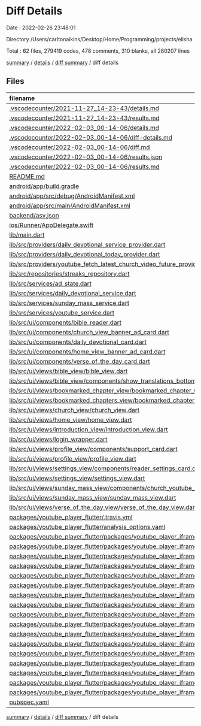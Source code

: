 # Diff Details

Date : 2022-02-26 23:48:01

Directory /Users/carltonaikins/Desktop/Home/Programming/projects/elisha

Total : 62 files,  279419 codes, 478 comments, 310 blanks, all 280207 lines

[summary](results.md) / [details](details.md) / [diff summary](diff.md) / diff details

## Files
| filename | language | code | comment | blank | total |
| :--- | :--- | ---: | ---: | ---: | ---: |
| [.vscodecounter/2021-11-27_14-23-43/details.md](/.vscodecounter/2021-11-27_14-23-43/details.md) | Markdown | -145 | 0 | -6 | -151 |
| [.vscodecounter/2021-11-27_14-23-43/results.md](/.vscodecounter/2021-11-27_14-23-43/results.md) | Markdown | -93 | 0 | -7 | -100 |
| [.vscodecounter/2022-02-03_00-14-06/details.md](/.vscodecounter/2022-02-03_00-14-06/details.md) | Markdown | 164 | 0 | 6 | 170 |
| [.vscodecounter/2022-02-03_00-14-06/diff-details.md](/.vscodecounter/2022-02-03_00-14-06/diff-details.md) | Markdown | 67 | 0 | 6 | 73 |
| [.vscodecounter/2022-02-03_00-14-06/diff.md](/.vscodecounter/2022-02-03_00-14-06/diff.md) | Markdown | 53 | 0 | 7 | 60 |
| [.vscodecounter/2022-02-03_00-14-06/results.json](/.vscodecounter/2022-02-03_00-14-06/results.json) | JSON | 1 | 0 | 0 | 1 |
| [.vscodecounter/2022-02-03_00-14-06/results.md](/.vscodecounter/2022-02-03_00-14-06/results.md) | Markdown | 88 | 0 | 7 | 95 |
| [README.md](/README.md) | Markdown | 3 | 0 | 3 | 6 |
| [android/app/build.gradle](/android/app/build.gradle) | Groovy | 14 | -2 | 1 | 13 |
| [android/app/src/debug/AndroidManifest.xml](/android/app/src/debug/AndroidManifest.xml) | XML | -3 | 0 | 0 | -3 |
| [android/app/src/main/AndroidManifest.xml](/android/app/src/main/AndroidManifest.xml) | XML | -1 | -1 | -1 | -3 |
| [backend/asv.json](/backend/asv.json) | JSON | 277,400 | 0 | 1 | 277,401 |
| [ios/Runner/AppDelegate.swift](/ios/Runner/AppDelegate.swift) | Swift | 2 | 0 | 0 | 2 |
| [lib/main.dart](/lib/main.dart) | Dart | 16 | 0 | 1 | 17 |
| [lib/src/providers/daily_devotional_service_provider.dart](/lib/src/providers/daily_devotional_service_provider.dart) | Dart | -1 | 0 | -1 | -2 |
| [lib/src/providers/daily_devotional_today_provider.dart](/lib/src/providers/daily_devotional_today_provider.dart) | Dart | 6 | 17 | 5 | 28 |
| [lib/src/providers/youtube_fetch_latest_church_video_future_provider.dart](/lib/src/providers/youtube_fetch_latest_church_video_future_provider.dart) | Dart | 5 | 17 | 4 | 26 |
| [lib/src/repositories/streaks_repository.dart](/lib/src/repositories/streaks_repository.dart) | Dart | 2 | 0 | 0 | 2 |
| [lib/src/services/ad_state.dart](/lib/src/services/ad_state.dart) | Dart | 24 | 0 | 2 | 26 |
| [lib/src/services/daily_devotional_service.dart](/lib/src/services/daily_devotional_service.dart) | Dart | 1 | 0 | 1 | 2 |
| [lib/src/services/sunday_mass_service.dart](/lib/src/services/sunday_mass_service.dart) | Dart | 5 | 0 | 0 | 5 |
| [lib/src/services/youtube_service.dart](/lib/src/services/youtube_service.dart) | Dart | 14 | 0 | 1 | 15 |
| [lib/src/ui/components/bible_reader.dart](/lib/src/ui/components/bible_reader.dart) | Dart | 11 | 1 | 0 | 12 |
| [lib/src/ui/components/church_view_banner_ad_card.dart](/lib/src/ui/components/church_view_banner_ad_card.dart) | Dart | -28 | -17 | -8 | -53 |
| [lib/src/ui/components/daily_devotional_card.dart](/lib/src/ui/components/daily_devotional_card.dart) | Dart | -4 | 12 | 6 | 14 |
| [lib/src/ui/components/home_view_banner_ad_card.dart](/lib/src/ui/components/home_view_banner_ad_card.dart) | Dart | -28 | -17 | -8 | -53 |
| [lib/src/ui/components/verse_of_the_day_card.dart](/lib/src/ui/components/verse_of_the_day_card.dart) | Dart | 3 | 0 | 0 | 3 |
| [lib/src/ui/views/bible_view/bible_view.dart](/lib/src/ui/views/bible_view/bible_view.dart) | Dart | 48 | 0 | 0 | 48 |
| [lib/src/ui/views/bible_view/components/show_translations_bottom_sheet.dart](/lib/src/ui/views/bible_view/components/show_translations_bottom_sheet.dart) | Dart | -58 | -17 | -4 | -79 |
| [lib/src/ui/views/bookmarked_chapter_view/bookmarked_chapter_view.dart](/lib/src/ui/views/bookmarked_chapter_view/bookmarked_chapter_view.dart) | Dart | 3 | 0 | 0 | 3 |
| [lib/src/ui/views/bookmarked_chapters_view/bookmarked_chapters_view.dart](/lib/src/ui/views/bookmarked_chapters_view/bookmarked_chapters_view.dart) | Dart | 4 | 0 | 0 | 4 |
| [lib/src/ui/views/church_view/church_view.dart](/lib/src/ui/views/church_view/church_view.dart) | Dart | 33 | 0 | 6 | 39 |
| [lib/src/ui/views/home_view/home_view.dart](/lib/src/ui/views/home_view/home_view.dart) | Dart | 43 | 0 | 7 | 50 |
| [lib/src/ui/views/introduction_view/introduction_view.dart](/lib/src/ui/views/introduction_view/introduction_view.dart) | Dart | 16 | 0 | 1 | 17 |
| [lib/src/ui/views/login_wrapper.dart](/lib/src/ui/views/login_wrapper.dart) | Dart | 8 | 0 | 3 | 11 |
| [lib/src/ui/views/profile_view/components/support_card.dart](/lib/src/ui/views/profile_view/components/support_card.dart) | Dart | 34 | 17 | 5 | 56 |
| [lib/src/ui/views/profile_view/profile_view.dart](/lib/src/ui/views/profile_view/profile_view.dart) | Dart | 8 | 0 | 0 | 8 |
| [lib/src/ui/views/settings_view/components/reader_settings_card.dart](/lib/src/ui/views/settings_view/components/reader_settings_card.dart) | Dart | 292 | 17 | 11 | 320 |
| [lib/src/ui/views/settings_view/settings_view.dart](/lib/src/ui/views/settings_view/settings_view.dart) | Dart | 15 | 0 | 0 | 15 |
| [lib/src/ui/views/sunday_mass_view/components/church_youtube_channel_card.dart](/lib/src/ui/views/sunday_mass_view/components/church_youtube_channel_card.dart) | Dart | 123 | 17 | 11 | 151 |
| [lib/src/ui/views/sunday_mass_view/sunday_mass_view.dart](/lib/src/ui/views/sunday_mass_view/sunday_mass_view.dart) | Dart | -68 | -1 | 1 | -68 |
| [lib/src/ui/views/verse_of_the_day_view/verse_of_the_day_view.dart](/lib/src/ui/views/verse_of_the_day_view/verse_of_the_day_view.dart) | Dart | 30 | 0 | 4 | 34 |
| [packages/youtube_player_flutter/.travis.yml](/packages/youtube_player_flutter/.travis.yml) | YAML | 85 | 10 | 14 | 109 |
| [packages/youtube_player_flutter/analysis_options.yaml](/packages/youtube_player_flutter/analysis_options.yaml) | YAML | 52 | 10 | 4 | 66 |
| [packages/youtube_player_flutter/packages/youtube_player_iframe/lib/src/controller.dart](/packages/youtube_player_flutter/packages/youtube_player_iframe/lib/src/controller.dart) | Dart | 145 | 135 | 44 | 324 |
| [packages/youtube_player_flutter/packages/youtube_player_iframe/lib/src/enums/playback_rate.dart](/packages/youtube_player_flutter/packages/youtube_player_iframe/lib/src/enums/playback_rate.dart) | Dart | 20 | 15 | 10 | 45 |
| [packages/youtube_player_flutter/packages/youtube_player_iframe/lib/src/enums/player_state.dart](/packages/youtube_player_flutter/packages/youtube_player_iframe/lib/src/enums/player_state.dart) | Dart | 9 | 13 | 8 | 30 |
| [packages/youtube_player_flutter/packages/youtube_player_iframe/lib/src/enums/playlist_type.dart](/packages/youtube_player_flutter/packages/youtube_player_iframe/lib/src/enums/playlist_type.dart) | Dart | 6 | 10 | 5 | 21 |
| [packages/youtube_player_flutter/packages/youtube_player_iframe/lib/src/enums/thumbnail_quality.dart](/packages/youtube_player_flutter/packages/youtube_player_iframe/lib/src/enums/thumbnail_quality.dart) | Dart | 7 | 9 | 6 | 22 |
| [packages/youtube_player_flutter/packages/youtube_player_iframe/lib/src/enums/youtube_error.dart](/packages/youtube_player_flutter/packages/youtube_player_iframe/lib/src/enums/youtube_error.dart) | Dart | 28 | 16 | 10 | 54 |
| [packages/youtube_player_flutter/packages/youtube_player_iframe/lib/src/helpers/player_fragments.dart](/packages/youtube_player_flutter/packages/youtube_player_iframe/lib/src/helpers/player_fragments.dart) | Dart | 126 | 3 | 5 | 134 |
| [packages/youtube_player_flutter/packages/youtube_player_iframe/lib/src/helpers/youtube_value_builder.dart](/packages/youtube_player_flutter/packages/youtube_player_iframe/lib/src/helpers/youtube_value_builder.dart) | Dart | 75 | 19 | 15 | 109 |
| [packages/youtube_player_flutter/packages/youtube_player_iframe/lib/src/helpers/youtube_value_provider.dart](/packages/youtube_player_flutter/packages/youtube_player_iframe/lib/src/helpers/youtube_value_provider.dart) | Dart | 26 | 9 | 8 | 43 |
| [packages/youtube_player_flutter/packages/youtube_player_iframe/lib/src/meta_data.dart](/packages/youtube_player_flutter/packages/youtube_player_iframe/lib/src/meta_data.dart) | Dart | 30 | 10 | 8 | 48 |
| [packages/youtube_player_flutter/packages/youtube_player_iframe/lib/src/player_params.dart](/packages/youtube_player_flutter/packages/youtube_player_iframe/lib/src/player_params.dart) | Dart | 48 | 104 | 24 | 176 |
| [packages/youtube_player_flutter/packages/youtube_player_iframe/lib/src/player_value.dart](/packages/youtube_player_flutter/packages/youtube_player_iframe/lib/src/player_value.dart) | Dart | 71 | 22 | 16 | 109 |
| [packages/youtube_player_flutter/packages/youtube_player_iframe/lib/src/players/platform_view_stub.dart](/packages/youtube_player_flutter/packages/youtube_player_iframe/lib/src/players/platform_view_stub.dart) | Dart | 3 | 4 | 1 | 8 |
| [packages/youtube_player_flutter/packages/youtube_player_iframe/lib/src/players/youtube_player_mobile.dart](/packages/youtube_player_flutter/packages/youtube_player_iframe/lib/src/players/youtube_player_mobile.dart) | Dart | 296 | 17 | 27 | 340 |
| [packages/youtube_player_flutter/packages/youtube_player_iframe/lib/src/players/youtube_player_web.dart](/packages/youtube_player_flutter/packages/youtube_player_iframe/lib/src/players/youtube_player_web.dart) | Dart | 208 | 9 | 26 | 243 |
| [packages/youtube_player_flutter/packages/youtube_player_iframe/lib/youtube_player_iframe.dart](/packages/youtube_player_flutter/packages/youtube_player_iframe/lib/youtube_player_iframe.dart) | Dart | 38 | 18 | 10 | 66 |
| [packages/youtube_player_flutter/packages/youtube_player_iframe/pubspec.yaml](/packages/youtube_player_flutter/packages/youtube_player_iframe/pubspec.yaml) | YAML | 16 | 0 | 4 | 20 |
| [pubspec.yaml](/pubspec.yaml) | YAML | 23 | 2 | 0 | 25 |

[summary](results.md) / [details](details.md) / [diff summary](diff.md) / diff details